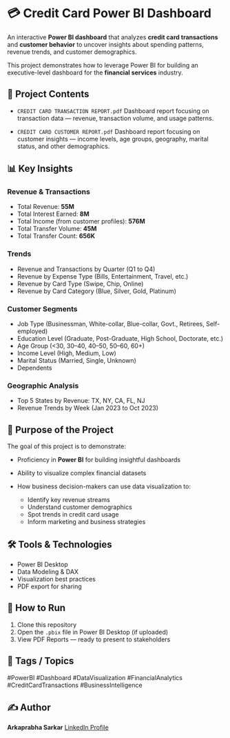 
# 💳 Credit Card Power BI Dashboard

An interactive **Power BI dashboard** that analyzes **credit card transactions** and **customer behavior** to uncover insights about spending patterns, revenue trends, and customer demographics.

This project demonstrates how to leverage Power BI for building an executive-level dashboard for the **financial services** industry.

## 📂 Project Contents

* `CREDIT CARD TRANSACTION REPORT.pdf`
  Dashboard report focusing on transaction data — revenue, transaction volume, and usage patterns.

* `CREDIT CARD CUSTOMER REPORT.pdf`
  Dashboard report focusing on customer insights — income levels, age groups, geography, marital status, and other demographics.

## 📊 Key Insights

### Revenue & Transactions

* Total Revenue: **55M**
* Total Interest Earned: **8M**
* Total Income (from customer profiles): **576M**
* Total Transfer Volume: **45M**
* Total Transfer Count: **656K**

### Trends

* Revenue and Transactions by Quarter (Q1 to Q4)
* Revenue by Expense Type (Bills, Entertainment, Travel, etc.)
* Revenue by Card Type (Swipe, Chip, Online)
* Revenue by Card Category (Blue, Silver, Gold, Platinum)

### Customer Segments

* Job Type (Businessman, White-collar, Blue-collar, Govt., Retirees, Self-employed)
* Education Level (Graduate, Post-Graduate, High School, Doctorate, etc.)
* Age Group (<30, 30–40, 40–50, 50–60, 60+)
* Income Level (High, Medium, Low)
* Marital Status (Married, Single, Unknown)
* Dependents

### Geographic Analysis

* Top 5 States by Revenue: TX, NY, CA, FL, NJ
* Revenue Trends by Week (Jan 2023 to Oct 2023)

## 🎯 Purpose of the Project

The goal of this project is to demonstrate:

* Proficiency in **Power BI** for building insightful dashboards
* Ability to visualize complex financial datasets
* How business decision-makers can use data visualization to:

  * Identify key revenue streams
  * Understand customer demographics
  * Spot trends in credit card usage
  * Inform marketing and business strategies

## 🛠 Tools & Technologies

* Power BI Desktop
* Data Modeling & DAX
* Visualization best practices
* PDF export for sharing

## 🚀 How to Run

1. Clone this repository
2. Open the `.pbix` file in Power BI Desktop (if uploaded)
3. View PDF Reports — ready to present to stakeholders

## 🔖 Tags / Topics

\#PowerBI #Dashboard #DataVisualization #FinancialAnalytics #CreditCardTransactions #BusinessIntelligence

## ✍️ Author

**Arkaprabha Sarkar**
[LinkedIn Profile](https://www.linkedin.com/in/arkaprabha-sarkar-5b6302287?utm_source=share&utm_campaign=share_via&utm_content=profile&utm_medium=android_app)


